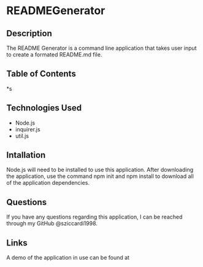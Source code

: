 # READMEGenerator

## Description

The README Generator is a command line application that takes user input to create a formated README.md file.


## Table of Contents

*s


## Technologies Used

* Node.js
* inquirer.js
* util.js


## Intallation

Node.js will need to be installed to use this application. After downloading the application, use the command npm init and npm install to download all of the application dependencies.


## Questions

If you have any questions regarding this application, I can be reached through my GitHub @sziccardi1998.


## Links

A demo of the application in use can be found at 